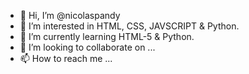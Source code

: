 - 👋 Hi, I’m @nicolaspandy
- 👀 I’m interested in HTML, CSS, JAVSCRIPT & Python.
- 🌱 I’m currently learning HTML-5 & Python.
- 💞️ I’m looking to collaborate on ...
- 📫 How to reach me ...

<!---
nicolaspandy/nicolaspandy is a ✨ special ✨ repository because its `README.md` (this file) appears on your GitHub profile.
You can click the Preview link to take a look at your changes.
--->
